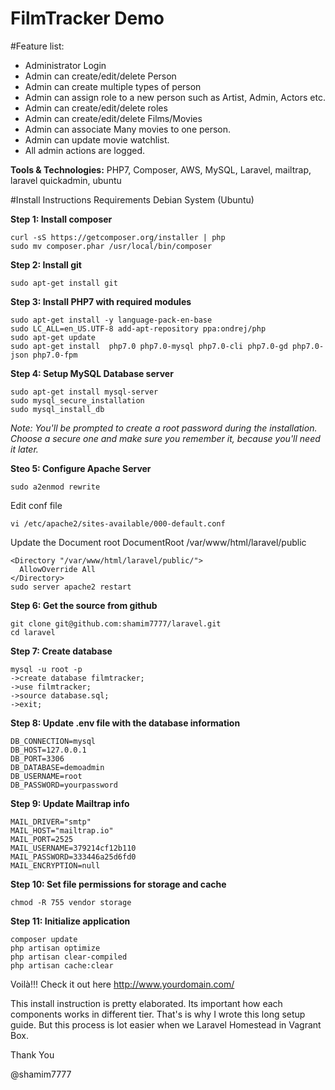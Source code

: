 # FilmTracker Demo

#Feature list:  

* Administrator Login
* Admin can create/edit/delete Person 
* Admin can create multiple types of person
* Admin can assign role to a new person such as Artist, Admin, Actors etc. 
* Admin can create/edit/delete roles
* Admin can create/edit/delete Films/Movies
* Admin can associate Many movies to one person. 
* Admin can update movie watchlist.
* All admin actions are logged.

**Tools & Technologies:** PHP7, Composer, AWS,  MySQL, Laravel, mailtrap, laravel quickadmin, ubuntu



#Install Instructions
Requirements
Debian System (Ubuntu)
 
**Step 1:  Install composer**

    curl -sS https://getcomposer.org/installer | php
	sudo mv composer.phar /usr/local/bin/composer

**Step 2:  Install git** 

    sudo apt-get install git

**Step 3: Install PHP7 with required modules** 

    sudo apt-get install -y language-pack-en-base
	sudo LC_ALL=en_US.UTF-8 add-apt-repository ppa:ondrej/php
	sudo apt-get update
	sudo apt-get install  php7.0 php7.0-mysql php7.0-cli php7.0-gd php7.0-json php7.0-fpm

**Step 4: Setup MySQL Database server**

    sudo apt-get install mysql-server 
	sudo mysql_secure_installation
	sudo mysql_install_db

*Note: You'll be prompted to create a root password during the installation. Choose a secure one and make sure you remember it, because you'll need it later.*

**Steo 5: Configure Apache Server**

    sudo a2enmod rewrite

Edit conf file

    vi /etc/apache2/sites-available/000-default.conf

Update the Document root
DocumentRoot /var/www/html/laravel/public

    <Directory "/var/www/html/laravel/public/">
      AllowOverride All
    </Directory>
    sudo server apache2 restart

**Step 6: Get the source from github**

    git clone git@github.com:shamim7777/laravel.git
    cd laravel

**Step 7: Create database**

    mysql -u root -p 
    ->create database filmtracker;
    ->use filmtracker;
    ->source database.sql;
    ->exit;

**Step 8: Update .env file with the database information**

    DB_CONNECTION=mysql
    DB_HOST=127.0.0.1 
    DB_PORT=3306
    DB_DATABASE=demoadmin
    DB_USERNAME=root
    DB_PASSWORD=yourpassword

**Step 9: Update Mailtrap info**

    MAIL_DRIVER="smtp"
    MAIL_HOST="mailtrap.io"
    MAIL_PORT=2525
    MAIL_USERNAME=379214cf12b110
    MAIL_PASSWORD=333446a25d6fd0
    MAIL_ENCRYPTION=null

**Step 10: Set file permissions for storage and cache** 

    chmod -R 755 vendor storage

**Step 11: Initialize application**

    composer update
    php artisan optimize
    php artisan clear-compiled
    php artisan cache:clear

Voilà!!! Check it out here http://www.yourdomain.com/

This install instruction is pretty elaborated. Its important how each components works in different tier. That's is why I wrote this long setup guide. But this process is lot easier when we Laravel Homestead in Vagrant Box. 

Thank You

@shamim7777
